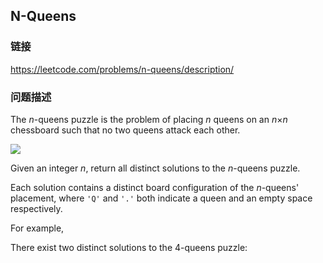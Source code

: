 ## N-Queens  
### 链接  
https://leetcode.com/problems/n-queens/description/  
### 问题描述
The *n*-queens puzzle is the problem of placing *n* queens on an *n*×*n* chessboard such that no two queens attack each other.

<img src="https://leetcode.com/static/images/problemset/8-queens.png" />

Given an integer *n*, return all distinct solutions to the *n*-queens puzzle.

Each solution contains a distinct board configuration of the *n*-queens' placement, where `'Q'` and `'.'` both indicate a queen and an empty space respectively.

For example,<br />
There exist two distinct solutions to the 4-queens puzzle:
